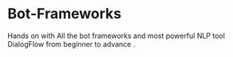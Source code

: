 # Bot-Frameworks
Hands on with All the bot frameworks and most powerful NLP tool DialogFlow from beginner to advance .
